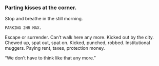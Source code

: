 ### Parting kisses at the corner.

Stop and breathe in the still morning.

`PARKING 2HR MAX.`

Escape or surrender. Can’t walk here any more. Kicked out by the city. Chewed up, spat out, spat on. Kicked, punched, robbed. Institutional muggers. Paying rent, taxes, protection money.

“We don’t have to think like that any more.”
